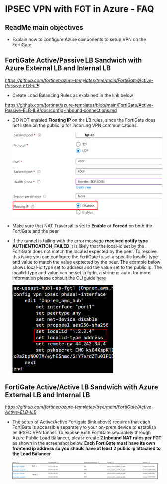 # IPSEC VPN with FGT in Azure - FAQ

## ReadMe main objectives
* Explain how to configure Azure components to setup VPN on the FortiGate

## FortiGate Active/Passive LB Sandwich with Azure External LB and Internal LB
_https://github.com/fortinet/azure-templates/tree/main/FortiGate/Active-Passive-ELB-ILB_

* Create Load Balancing Rules as explained in the link below

https://github.com/fortinet/azure-templates/blob/main/FortiGate/Active-Passive-ELB-ILB/doc/config-inbound-connections.md

* DO NOT enabled **Floating IP** on the LB rules, since the FortiGate does not listen on the public ip for incoming VPN communications.

    ![floating](images/floating-disabled.png)

* Make sure that NAT Traversal is set to **Enable** or  **Forced** on both the FortiGate and the peer

* If the tunnel is failing with the error message **received notify type AUTHENTICATION_FAILED** it is likely that the local-id set by the FortiGate does not match the local id expected by the peer.  To resolve this issue you can configure the FortiGate to set a specific localid-type and value to match the value exptected by the peer.
    The example below shows local-id type set to address and the value set to the public ip.
    The localid-type and value can be set to fqdn, a string or auto, for more information please consult the CLI guide [here](https://docs.fortinet.com/document/fortigate/7.2.0/cli-reference/370620/config-vpn-ipsec-phase1-interface)

    ![localid](images/localid.png)

## FortiGate Active/Active LB Sandwich with Azure External LB and Internal LB

_https://github.com/fortinet/azure-templates/tree/main/FortiGate/Active-Active-ELB-ILB_

* The setup of Active/Active Fortigate (link above) requires that each FortiGate is accessible separately to your on-prem device to establish an IPSEC VPN tunnel. To expose each FortiGate separately through Azure Public Load Balancer, please create **2 Inbound NAT rules per FGT**  as shown in the screenshot below. **Each FortiGate must have its own frontend ip address so you should have at least 2 public ip attached to the Load Balancer**

    ![a-a](images/ipsec-a-a.png)


